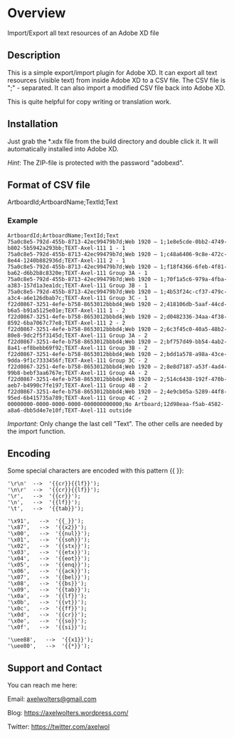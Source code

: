 # Overview

Import/Export all text resources of an Adobe XD file

## Description

This is a simple export/import plugin for Adobe XD.
It can export all text resources (visible text) from inside Adobe XD to a CSV file.
The CSV file is ";" - separated.
It can also import a modified CSV file back into Adobe XD.

This is quite helpful for copy writing or translation work.

## Installation
Just grab the *.xdx file from the build directory and double click it.
It will automatically installed into Adobe XD.

_Hint_: The ZIP-file is protected with the password "adobexd".

## Format of CSV file
ArtboardId;ArtboardName;TextId;Text

### Example

```
ArtboardId;ArtboardName;TextId;Text
75a0c8e5-792d-455b-8713-42ec99479b7d;Web 1920 – 1;1e8e5cde-0bb2-4749-b802-5b5942a293bb;TEXT-Axel-111 1 - 1
75a0c8e5-792d-455b-8713-42ec99479b7d;Web 1920 – 1;c48a6406-9c8e-472c-8e44-1240b882936d;TEXT-Axel-111 2 - 1
75a0c8e5-792d-455b-8713-42ec99479b7d;Web 1920 – 1;f18f4366-6feb-4f81-ba62-d6b2b8c8320e;TEXT-Axel-111 Group 3A - 1
75a0c8e5-792d-455b-8713-42ec99479b7d;Web 1920 – 1;70f1a5c6-979a-4fba-a383-157d1a3ea1dc;TEXT-Axel-111 Group 3B - 1
75a0c8e5-792d-455b-8713-42ec99479b7d;Web 1920 – 1;4b53f24c-cf37-479c-a3c4-a6e126dbab7c;TEXT-Axel-111 Group 3C - 1
f22d0867-3251-4efe-b758-8653012bbbd4;Web 1920 – 2;418106db-5aaf-44cd-b6a5-b91a5125e01e;TEXT-Axel-111 1 - 2
f22d0867-3251-4efe-b758-8653012bbbd4;Web 1920 – 2;d0482336-34aa-4f38-8592-6ba7067c77e8;TEXT-Axel-111 2 - 2
f22d0867-3251-4efe-b758-8653012bbbd4;Web 1920 – 2;6c3f45c0-40a5-48b2-80e8-9dc2f5f3145d;TEXT-Axel-111 Group 3A - 2
f22d0867-3251-4efe-b758-8653012bbbd4;Web 1920 – 2;bf757d49-bb54-4ab2-8a41-ef8bebb69f92;TEXT-Axel-111 Group 3B - 2
f22d0867-3251-4efe-b758-8653012bbbd4;Web 1920 – 2;bdd1a578-a98a-43ce-9dda-9f1c7333456f;TEXT-Axel-111 Group 3C - 2
f22d0867-3251-4efe-b758-8653012bbbd4;Web 1920 – 2;8e8d7187-a53f-4ad4-99b8-bebf3aa6767e;TEXT-Axel-111 Group 4A - 2
f22d0867-3251-4efe-b758-8653012bbbd4;Web 1920 – 2;514c6438-192f-470b-aeb7-b4990c7fe197;TEXT-Axel-111 Group 4B - 2
f22d0867-3251-4efe-b758-8653012bbbd4;Web 1920 – 2;4e9cb05a-5289-44f8-95ed-6b415735a789;TEXT-Axel-111 Group 4C - 2
00000000-0000-0000-0000-000000000000;No Artboard;12d98eaa-f5ab-4582-a8a6-dbb5d4e7e10f;TEXT-Axel-111 outside
```

_Important_:
Only change the last cell "Text". The other cells are needed by the import function.

## Encoding
Some special characters are encoded with this pattern {{ }}:

```
'\r\n'  -->  '{{cr}}{{lf}}');
'\n\r'  -->  '{{cr}}{{lf}}');
'\r',   -->  '{{cr}}');
'\n',   -->  '{{lf}}');
'\t',   -->  '{{tab}}');

'\x91',   -->  '{{_}}');
'\x87',   -->  '{{x2}}');
'\x00',   -->  '{{nul}}');
'\x01',   -->  '{{soh}}');
'\x02',   -->  '{{stx}}');
'\x03',   -->  '{{etx}}');
'\x04',   -->  '{{eot}}');
'\x05',   -->  '{{enq}}');
'\x06',   -->  '{{ack}}');
'\x07',   -->  '{{bel}}');
'\x08',   -->  '{{bs}}');
'\x09',   -->  '{{tab}}');
'\x0a',   -->  '{{lf}}');
'\x0b',   -->  '{{vt}}');
'\x0c',   -->  '{{ff}}');
'\x0d',   -->  '{{cr}}');
'\x0e',   -->  '{{so}}');
'\x0f',   -->  '{{si}}');

'\uee88',   -->  '{{x1}}');
'\uee80',   -->  '{{*}}');
```

## Support and Contact

You can reach me here:

Email: axelwolters@gmail.com

Blog: https://axelwolters.wordpress.com/

Twitter: https://twitter.com/axelwol


